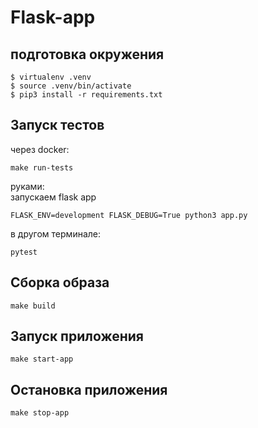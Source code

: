 # Flask-app

## подготовка окружения
```
$ virtualenv .venv
$ source .venv/bin/activate
$ pip3 install -r requirements.txt
```

## Запуск тестов
через docker:
```
make run-tests
```
руками:  
запускаем flask app
```
FLASK_ENV=development FLASK_DEBUG=True python3 app.py
```
в другом терминале:
```
pytest
```

## Сборка образа
```
make build
```

## Запуск приложения
```
make start-app
```

## Остановка приложения
```
make stop-app
```
